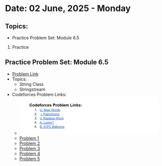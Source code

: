 # Date: 02 June, 2025 - Monday

## Topics:
- Practice Problem Set: Module 6.5
1. Practice

## Practice Problem Set: Module 6.5
- [Problem Link](https://docs.google.com/document/d/12efBIhlH8-L1pAXMmYqpPLnYVl2ZP7L4/edit?usp=drivesdk&ouid=114998114005563982581&rtpof=true&sd=true)
- Topics:
    - String Class 
    - Stringstream
- Codeforces Problem Links:
    - ![Problems image](./images/problems.png)
    - [Problem 1](https://codeforces.com/group/MWSDmqGsZm/contest/219856/problem/U)
    - [Problem 2](https://codeforces.com/group/MWSDmqGsZm/contest/219856/problem/I)
    - [Problem 3](https://codeforces.com/group/MWSDmqGsZm/contest/219856/problem/V)
    - [Problem 4](https://codeforces.com/contest/1676/problem/A)
    - [Problem 5](https://codeforces.com/contest/1703/problem/B)
